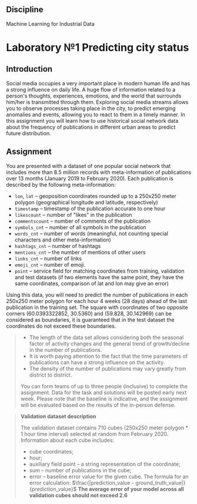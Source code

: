 ## Discipline
Machine Learning for Industrial Data

# Laboratory №1 Predicting city status
## Introduction
Social media occupies a very important place in modern human life and has a strong influence on daily life. A huge flow of information related to a person's thoughts, experiences, emotions, and the world that surrounds him/her is transmitted through them. Exploring social media streams allows you to observe processes taking place in the city, to predict emerging anomalies and events, allowing you to react to them in a timely manner. In this assignment you will learn how to use historical social network data about the frequency of publications in different urban areas to predict future distribution.
## Assignment

You are presented with a dataset of one popular social network that includes more than 8.5 million records with meta-information of publications over 13 months (January 2019 to February 2020).
Each publication is described by the following meta-information:
- `lon`, `lat` – geoposition coordinates rounded up to a 250x250 meter polygon (geographical longitude and latitude, respectively)
- `timestamp` – timestamp of the publication accurate to one hour
- `likescount` – number of "likes" in the publication
- `commentscount` – number of comments of the publication
- `symbols_cnt` – number of all symbols in the publication
- `words_cnt` – number of words (meaningful, not counting special characters and other meta-information)
- `hashtags_cnt` – number of hashtags 
- `mentions_cnt` – the number of mentions of other users
- `links_cnt` – number of links
- `emoji_cnt` – number of emoji.
- `point` – service field for matching coordinates from training, validation and test datasets (if two elements have the same point, they have the same coordinates, comparison of lat and lon may give an error)

Using this data, you will need to predict the number of publications in each 250x250 meter polygon for each hour 4 weeks (28 days) ahead of the last publication in the training set.
The square with coordinates of two opposite corners (60.0393322852, 30.5360) and (59.828, 30.142969) can be considered as boundaries, it is guaranteed that in the test dataset the coordinates do not exceed these boundaries.

> - The length of the data set allows considering both the seasonal factor of activity changes and the general trend of growth/decline in the number of publications. 
> - It is worth paying attention to the fact that the time parameters of publications can have a strong influence on the activity. 
> - The density of the number of publications may vary greatly from district to district.
>
> You can form teams of up to three people (inclusive) to complete the assignment. Data for the task and solutions will be posted early next week. Please note that the baseline is indicative, and the assignment will be evaluated based on the results of the in-person defense.

> **Validation dataset description**
> 
> The validation dataset contains 710 cubes (250x250 meter polygon * 1 hour time interval) selected at random from February 2020. Information about each cube includes:
> - cube coordinates; 
> - hour; 
> - auxiliary field point – a string representation of the coordinate; 
> - sum – number of publications in the cube; 
> - error – baseline error value for the given cube.
> The formula for an error calculation: $`\frac{|prediction_value - ground_truth_value|}{prediction_value}`$
> **The average error of your model across all validation cubes should not exceed 2.6**